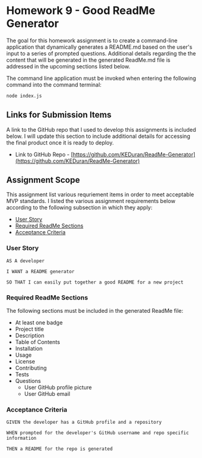 # Homework 9 - Good ReadMe Generator

The goal for this homework assignment is to create a command-line application that dynamically generates a README.md based on the user's input to a series of prompted questions. Additional details regarding the the content that will be generated in the generated ReadMe.md file is addressed in the upcoming sections listed below.

The command line application must be invoked when entering the following command into the command terminal:

```sh
node index.js
```

## Links for Submission Items

A link to the GitHub repo that I used to develop this assignments is included below. I will update this section to include additional details for accessing the final product once it is ready to deploy.

- Link to GitHub Repo - [https://github.com/KEDuran/ReadMe-Generator](https://github.com/KEDuran/ReadMe-Generator)

## Assignment Scope

This assignment list various requriement items in order to meet acceptable MVP standards. I listed the various assignment requirements below according to the following subsection in which they apply:

- [User Story](###-User-Story)
- [Required ReadMe Sections](###-Required-ReadMe-Sections)
- [Acceptance Criteria](###-Acceptance-Criteria)

### User Story

```
AS A developer

I WANT a README generator

SO THAT I can easily put together a good README for a new project
```

### Required ReadMe Sections

The following sections must be included in the generated ReadMe file:

- At least one badge
- Project title
- Description
- Table of Contents
- Installation
- Usage
- License
- Contributing
- Tests
- Questions
  - User GitHub profile picture
  - User GitHub email

### Acceptance Criteria

```
GIVEN the developer has a GitHub profile and a repository

WHEN prompted for the developer's GitHub username and repo specific information

THEN a README for the repo is generated
```
